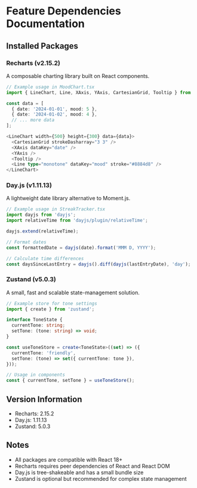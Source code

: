 # Feature Dependencies Documentation

## Installed Packages

### Recharts (v2.15.2)
A composable charting library built on React components.

```typescript
// Example usage in MoodChart.tsx
import { LineChart, Line, XAxis, YAxis, CartesianGrid, Tooltip } from 'recharts';

const data = [
  { date: '2024-01-01', mood: 5 },
  { date: '2024-01-02', mood: 4 },
  // ... more data
];

<LineChart width={500} height={300} data={data}>
  <CartesianGrid strokeDasharray="3 3" />
  <XAxis dataKey="date" />
  <YAxis />
  <Tooltip />
  <Line type="monotone" dataKey="mood" stroke="#8884d8" />
</LineChart>
```

### Day.js (v1.11.13)
A lightweight date library alternative to Moment.js.

```typescript
// Example usage in StreakTracker.tsx
import dayjs from 'dayjs';
import relativeTime from 'dayjs/plugin/relativeTime';

dayjs.extend(relativeTime);

// Format dates
const formattedDate = dayjs(date).format('MMM D, YYYY');

// Calculate time differences
const daysSinceLastEntry = dayjs().diff(dayjs(lastEntryDate), 'day');
```

### Zustand (v5.0.3)
A small, fast and scalable state-management solution.

```typescript
// Example store for tone settings
import { create } from 'zustand';

interface ToneState {
  currentTone: string;
  setTone: (tone: string) => void;
}

const useToneStore = create<ToneState>((set) => ({
  currentTone: 'friendly',
  setTone: (tone) => set({ currentTone: tone }),
}));

// Usage in components
const { currentTone, setTone } = useToneStore();
```

## Version Information
- Recharts: 2.15.2
- Day.js: 1.11.13
- Zustand: 5.0.3

## Notes
- All packages are compatible with React 18+
- Recharts requires peer dependencies of React and React DOM
- Day.js is tree-shakeable and has a small bundle size
- Zustand is optional but recommended for complex state management 